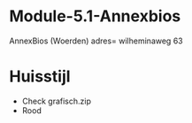 # Module-5.1-Annexbios
AnnexBios (Woerden)
adres= wilheminaweg 63

# Huisstijl
- Check grafisch.zip
- Rood

